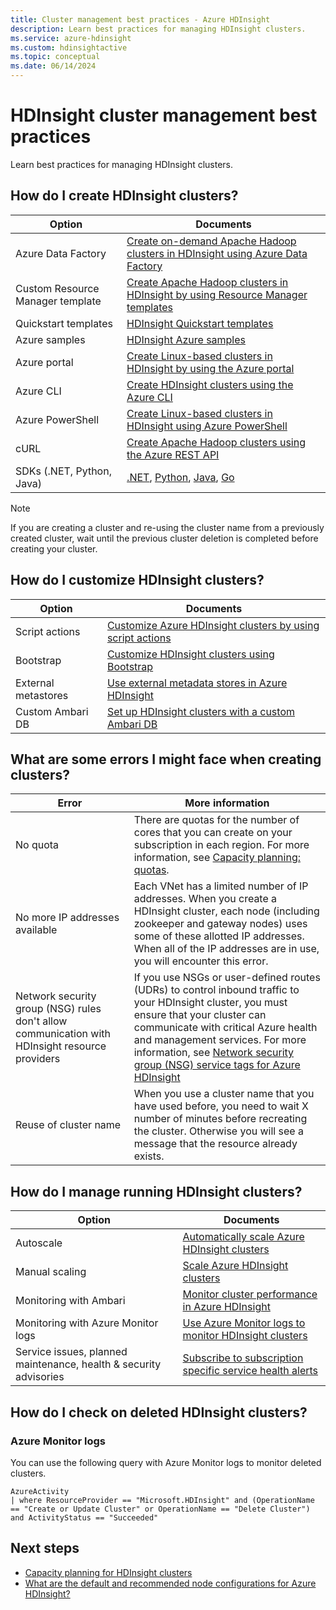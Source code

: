 ```yaml
---
title: Cluster management best practices - Azure HDInsight
description: Learn best practices for managing HDInsight clusters.
ms.service: azure-hdinsight
ms.custom: hdinsightactive
ms.topic: conceptual
ms.date: 06/14/2024
---
```

# HDInsight cluster management best practices

Learn best practices for managing HDInsight clusters.

## How do I create HDInsight clusters?

| Option | Documents |
|---|---|
| Azure Data Factory | [Create on-demand Apache Hadoop clusters in HDInsight using Azure Data Factory](./hdinsight-hadoop-create-linux-clusters-adf.md) |
| Custom Resource Manager template | [Create Apache Hadoop clusters in HDInsight by using Resource Manager templates](./hdinsight-hadoop-create-linux-clusters-arm-templates.md) |
| Quickstart templates | [HDInsight Quickstart templates](https://azure.microsoft.com/resources/templates/?term=hdinsight) |
| Azure samples | [HDInsight Azure samples](/samples/browse/?products=azure-hdinsight) |
| Azure portal | [Create Linux-based clusters in HDInsight by using the Azure portal](./spark/apache-spark-intellij-tool-plugin.md) |
| Azure CLI | [Create HDInsight clusters using the Azure CLI](./hdinsight-hadoop-create-linux-clusters-azure-cli.md) |
| Azure PowerShell | [Create Linux-based clusters in HDInsight using Azure PowerShell](./hdinsight-hadoop-create-linux-clusters-azure-powershell.md) |
| cURL | [Create Apache Hadoop clusters using the Azure REST API](./hdinsight-hadoop-create-linux-clusters-curl-rest.md) |
| SDKs (.NET, Python, Java) | [.NET](/dotnet/api/overview/azure/hdinsight), [Python](/python/api/overview/azure/hdinsight), [Java](/java/api/overview/azure/hdinsight), [Go](./hdinsight-go-sdk-overview.md) |

> [!Note]
> If you are creating a cluster and re-using the cluster name from a previously created cluster, wait until the previous cluster deletion is completed before creating your cluster.

## How do I customize HDInsight clusters?

| Option | Documents |
|---|---|
| Script actions | [Customize Azure HDInsight clusters by using script actions](./hdinsight-hadoop-customize-cluster-linux.md) |
| Bootstrap | [Customize HDInsight clusters using Bootstrap](./hdinsight-hadoop-customize-cluster-bootstrap.md) |
| External metastores | [Use external metadata stores in Azure HDInsight](./hdinsight-use-external-metadata-stores.md) |
| Custom Ambari DB | [Set up HDInsight clusters with a custom Ambari DB](./hdinsight-custom-ambari-db.md) |

## What are some errors I might face when creating clusters?

| Error | More information |
|---|---|
| No quota | There are quotas for the number of cores that you can create on your subscription in each region. For more information, see [Capacity planning: quotas](./hdinsight-capacity-planning.md). |
| No more IP addresses available | Each VNet has a limited number of IP addresses. When you create a HDInsight cluster, each node (including zookeeper and gateway nodes) uses some of these allotted IP addresses. When all of the IP addresses are in use, you will encounter this error.  |
| Network security group (NSG) rules don't allow communication with HDInsight resource providers | If you use NSGs or user-defined routes (UDRs) to control inbound traffic to your HDInsight cluster, you must ensure that your cluster can communicate with critical Azure health and management services. For more information, see [Network security group (NSG) service tags for Azure HDInsight](./hdinsight-service-tags.md) |
| Reuse of cluster name | When you use a cluster name that you have used before, you need to wait X number of minutes before recreating the cluster. Otherwise you will see a message that the resource already exists. |

## How do I manage running HDInsight clusters?

| Option | Documents |
|---|---|
| Autoscale | [Automatically scale Azure HDInsight clusters](./hdinsight-autoscale-clusters.md) |
| Manual scaling | [Scale Azure HDInsight clusters](./hdinsight-scaling-best-practices.md) |
| Monitoring with Ambari| [Monitor cluster performance in Azure HDInsight](./hdinsight-key-scenarios-to-monitor.md) |
| Monitoring with Azure Monitor logs | [Use Azure Monitor logs to monitor HDInsight clusters](./hdinsight-hadoop-oms-log-analytics-tutorial.md) |
| Service issues, planned maintenance, health & security advisories | [Subscribe to subscription specific service health alerts](../service-health/alerts-activity-log-service-notifications-portal.md) |


## How do I check on deleted HDInsight clusters?

### Azure Monitor logs

You can use the following query with Azure Monitor logs to monitor deleted clusters.

```loganalytics
AzureActivity
| where ResourceProvider == "Microsoft.HDInsight" and (OperationName == "Create or Update Cluster" or OperationName == "Delete Cluster") and ActivityStatus == "Succeeded"
```

## Next steps

* [Capacity planning for HDInsight clusters](./hdinsight-capacity-planning.md)
* [What are the default and recommended node configurations for Azure HDInsight?](./hdinsight-supported-node-configuration.md)
